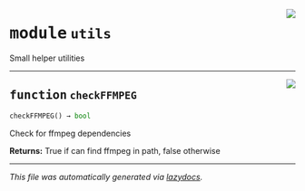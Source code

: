 <!-- markdownlint-disable -->

<a href="https://github.com/benlansdell/behaveml/blob/master/behaveml/utils.py#L0"><img align="right" style="float:right;" src="https://img.shields.io/badge/-source-cccccc?style=flat-square"></a>

# <kbd>module</kbd> `utils`
Small helper utilities 


---

<a href="https://github.com/benlansdell/behaveml/blob/master/behaveml/utils.py#L11"><img align="right" style="float:right;" src="https://img.shields.io/badge/-source-cccccc?style=flat-square"></a>

## <kbd>function</kbd> `checkFFMPEG`

```python
checkFFMPEG() → bool
```

Check for ffmpeg dependencies 



**Returns:**
  True if can find ffmpeg in path, false otherwise 




---

_This file was automatically generated via [lazydocs](https://github.com/ml-tooling/lazydocs)._
